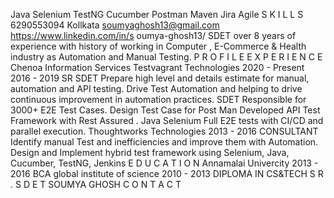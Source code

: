 Java
Selenium
TestNG
Cucumber
Postman
Maven
Jira
Agile
S K I L L S
6290553094
Kollkata
soumyaghosh13@gmail.com
https://www.linkedin.com/in/s
oumya-ghosh13/
SDET over 8 years of experience with history of
working in Computer , E-Commerce & Health
industry as Automation and Manual Testing.
P R O F I L E
E X P E R I E N C E
Chenoa Information Services
Testvagrant Technologies
2020 - Present
2016 - 2019
SR SDET
Prepare high level and details estimate for
manual, automation and API testing.
Drive Test Automation and helping to drive
continuous improvement in automation
practices.
SDET
Responsible for 3000+ E2E Test Cases.
Design Test Case for Post Man Developed API
Test Framework with Rest Assured .
Java Selenium Full E2E tests with CI/CD and
parallel execution.
Thoughtworks Technologies
2013 - 2016
CONSULTANT
Identify manual Test and inefficiencies and
improve them with Automation.
Design and Implement hybrid test framework
using Selenium, Java, Cucumber, TestNG, Jenkins
E D U C A T I O N
Annamalai Univercity
2013 - 2016
BCA
global institute of science
2010 - 2013
DIPLOMA IN CS&TECH
S R . S D E T
SOUMYA GHOSH
C O N T A C T
